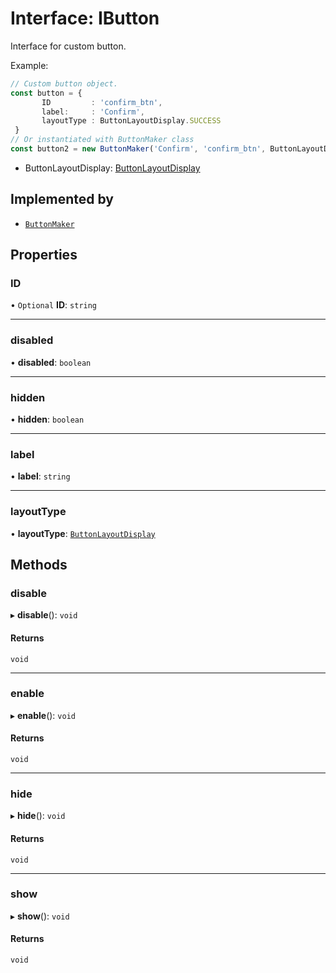 # Interface: IButton

Interface for custom button.

Example:
```typescript
// Custom button object.
const button = {
       ID         : 'confirm_btn',
       label:     : 'Confirm',
       layoutType : ButtonLayoutDisplay.SUCCESS
 }
// Or instantiated with ButtonMaker class
const button2 = new ButtonMaker('Confirm', 'confirm_btn', ButtonLayoutDisplay.SUCCESS)
```
* ButtonLayoutDisplay: [ButtonLayoutDisplay](#/documentation/Enum-ButtonLayoutDisplay)

## Implemented by

- [`ButtonMaker`](#/documentation/Class-ButtonMaker)

## Properties

### ID

• `Optional` **ID**: `string`

___

### disabled

• **disabled**: `boolean`

___

### hidden

• **hidden**: `boolean`

___

### label

• **label**: `string`

___

### layoutType

• **layoutType**: [`ButtonLayoutDisplay`](#/documentation/Enum-ButtonLayoutDisplay)

## Methods

### disable

▸ **disable**(): `void`

#### Returns

`void`

___

### enable

▸ **enable**(): `void`

#### Returns

`void`

___

### hide

▸ **hide**(): `void`

#### Returns

`void`

___

### show

▸ **show**(): `void`

#### Returns

`void`
